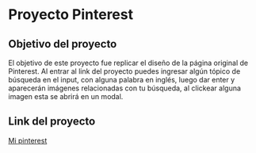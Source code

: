 # Proyecto Pinterest

## Objetivo del proyecto

El objetivo de este proyecto fue replicar el diseño de la página original
de Pinterest.
Al entrar al link del proyecto puedes ingresar algún tópico de búsqueda en
el input, con alguna palabra en inglés, luego dar enter y aparecerán imágenes 
relacionadas con tu búsqueda, al clickear alguna imagen esta se abrirá en un modal.

## Link del proyecto
[Mi pinterest](https://noeliasabando.github.io/pinterest/)